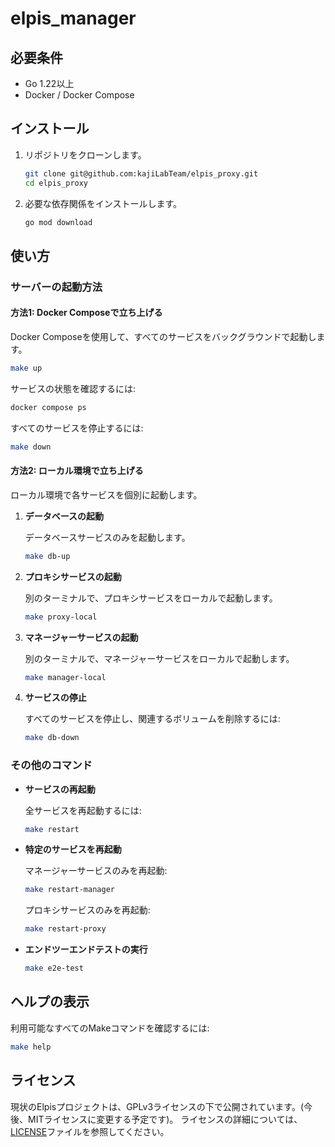 # elpis_manager

## 必要条件

- Go 1.22以上
- Docker / Docker Compose

## インストール

1. リポジトリをクローンします。

    ```sh
    git clone git@github.com:kajiLabTeam/elpis_proxy.git
    cd elpis_proxy
    ```

2. 必要な依存関係をインストールします。

    ```sh
    go mod download
    ```

## 使い方

### サーバーの起動方法

#### 方法1: Docker Composeで立ち上げる

Docker Composeを使用して、すべてのサービスをバックグラウンドで起動します。

```sh
make up
```

サービスの状態を確認するには:

```sh
docker compose ps
```

すべてのサービスを停止するには:

```sh
make down
```

#### 方法2: ローカル環境で立ち上げる

ローカル環境で各サービスを個別に起動します。

1. **データベースの起動**

    データベースサービスのみを起動します。

    ```sh
    make db-up
    ```

2. **プロキシサービスの起動**

    別のターミナルで、プロキシサービスをローカルで起動します。

    ```sh
    make proxy-local
    ```

3. **マネージャーサービスの起動**

    別のターミナルで、マネージャーサービスをローカルで起動します。

    ```sh
    make manager-local
    ```

4. **サービスの停止**

    すべてのサービスを停止し、関連するボリュームを削除するには:

    ```sh
    make db-down
    ```

### その他のコマンド

- **サービスの再起動**

    全サービスを再起動するには:

    ```sh
    make restart
    ```

- **特定のサービスを再起動**

    マネージャーサービスのみを再起動:

    ```sh
    make restart-manager
    ```

    プロキシサービスのみを再起動:

    ```sh
    make restart-proxy
    ```

- **エンドツーエンドテストの実行**

    ```sh
    make e2e-test
    ```

## ヘルプの表示

利用可能なすべてのMakeコマンドを確認するには:

```sh
make help
```

## ライセンス

現状のElpisプロジェクトは、GPLv3ライセンスの下で公開されています。(今後、MITライセンスに変更する予定です)。
ライセンスの詳細については、[LICENSE](LICENSE)ファイルを参照してください。
